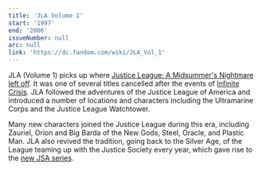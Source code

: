 ```yaml
---
title: 'JLA Volume 1'
start: '1997'
end: '2006'
issueNumber: null
arc: null
link: 'https://dc.fandom.com/wiki/JLA_Vol_1'
---
```


JLA (Volume 1) picks up where [Justice League: A Midsummer's Nightmare left off](https://dc.fandom.com/wiki/Justice_League:_A_Midsummer%27s_Nightmare_Vol_1). It was one of several titles cancelled after the events of [Infinite Crisis](https://dc.fandom.com/wiki/Infinite_Crisis). JLA followed the adventures of the Justice League of America and introduced a number of locations and characters including the Ultramarine Corps and the Justice League Watchtower.

Many new characters joined the Justice League during this era, including Zauriel, Orion and Big Barda of the New Gods, Steel, Oracle, and Plastic Man. JLA also revived the tradition, going back to the Silver Age, of the League teaming up with the Justice Society every year, which gave rise to the [new JSA series](https://dc.fandom.com/wiki/JSA_Vol_1).
